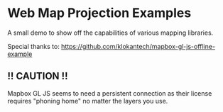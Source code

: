 # Web Map Projection Examples

A small demo to show off the capabilities of various mapping libraries.

Special thanks to: https://github.com/klokantech/mapbox-gl-js-offline-example

## !! CAUTION !!

Mapbox GL JS seems to need a persistent connection as their license requires
"phoning home" no matter the layers you use.
